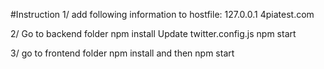 #Instruction
1/ add following information to hostfile:
 127.0.0.1     4piatest.com
 
2/ Go to backend folder
npm install
Update twitter.config.js
 npm start

3/ go to frontend folder
npm install and then npm start